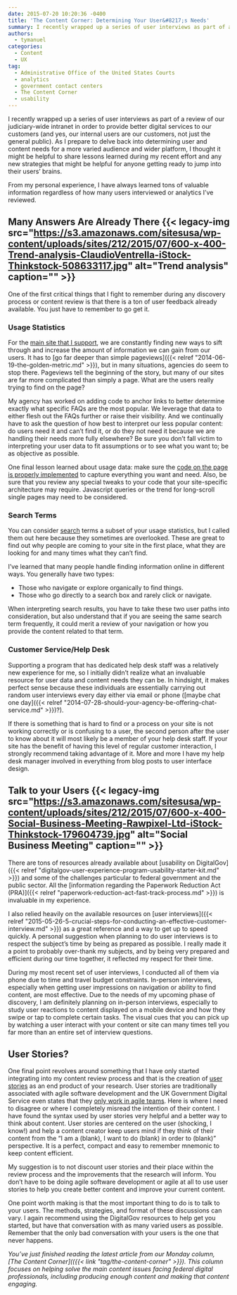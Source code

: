 ```yaml
---
date: 2015-07-20 10:20:36 -0400
title: 'The Content Corner: Determining Your User&#8217;s Needs'
summary: I recently wrapped up a series of user interviews as part of a review of our judiciary-wide intranet in order to provide better digital services to our customers (and yes, our internal users are our customers, not just the general public). As I prepare to delve back into determining user and content needs for a
authors:
  - tymanuel
categories:
  - Content
  - UX
tag:
  - Administrative Office of the United States Courts
  - analytics
  - government contact centers
  - The Content Corner
  - usability
---
```


I recently wrapped up a series of user interviews as part of a review of our judiciary-wide intranet in order to provide better digital services to our customers (and yes, our internal users are our customers, not just the general public). As I prepare to delve back into determining user and content needs for a more varied audience and wider platform, I thought it might be helpful to share lessons learned during my recent effort and any new strategies that might be helpful for anyone getting ready to jump into their users’ brains.

From my personal experience, I have always learned tons of valuable information regardless of how many users interviewed or analytics I’ve reviewed.

## Many Answers Are Already There {{< legacy-img src="https://s3.amazonaws.com/sitesusa/wp-content/uploads/sites/212/2015/07/600-x-400-Trend-analysis-ClaudioVentrella-iStock-Thinkstock-508633117.jpg" alt="Trend analysis" caption="" >}} 

One of the first critical things that I fight to remember during any discovery process or content review is that there is a ton of user feedback already available. You just have to remember to go get it.

### Usage Statistics

For the [main site that I support](https://oscar.uscourts.gov), we are constantly finding new ways to sift through and increase the amount of information we can gain from our users. It has to [go far deeper than simple pageviews]({{< relref "2014-06-19-the-golden-metric.md" >}}), but in many situations, agencies do seem to stop there. Pageviews tell the beginning of the story, but many of our sites are far more complicated than simply a page. What are the users really trying to find on the page?

My agency has worked on adding code to anchor links to better determine exactly what specific FAQs are the most popular. We leverage that data to either flesh out the FAQs further or raise their visibility. And we continually have to ask the question of how best to interpret our less popular content: do users need it and can’t find it, or do they not need it because we are handling their needs more fully elsewhere? Be sure you don’t fall victim to interpreting your user data to fit assumptions or to see what you want to; be as objective as possible.

One final lesson learned about usage data: make sure the [code on the page is properly implemented](https://blog.kissmetrics.com/how-to-read-source-code/) to capture everything you want and need. Also, be sure that you review any special tweaks to your code that your site-specific architecture may require. Javascript queries or the trend for long-scroll single pages may need to be considered.

### Search Terms

You can consider [search](http://search.WHATEVER/) terms a subset of your usage statistics, but I called them out here because they sometimes are overlooked. These are great to find out why people are coming to your site in the first place, what they are looking for and many times what they can’t find.

I’ve learned that many people handle finding information online in different ways. You generally have two types:

  * Those who navigate or explore organically to find things.
  * Those who go directly to a search box and rarely click or navigate.

When interpreting search results, you have to take these two user paths into consideration, but also understand that if you are seeing the same search term frequently, it could merit a review of your navigation or how you provide the content related to that term.

### Customer Service/Help Desk

Supporting a program that has dedicated help desk staff was a relatively new experience for me, so I initially didn’t realize what an invaluable resource for user data and content needs they can be. In hindsight, it makes perfect sense because these individuals are essentially carrying out random user interviews every day either via email or phone ([maybe chat one day]({{< relref "2014-07-28-should-your-agency-be-offering-chat-service.md" >}})?).

If there is something that is hard to find or a process on your site is not working correctly or is confusing to a user, the second person after the user to know about it will most likely be a member of your help desk staff. If your site has the benefit of having this level of regular customer interaction, I strongly recommend taking advantage of it. More and more I have my help desk manager involved in everything from blog posts to user interface design.

## Talk to your Users {{< legacy-img src="https://s3.amazonaws.com/sitesusa/wp-content/uploads/sites/212/2015/07/600-x-400-Social-Business-Meeting-Rawpixel-Ltd-iStock-Thinkstock-179604739.jpg" alt="Social Business Meeting" caption="" >}} 

There are tons of resources already available about [usability on DigitalGov]({{< relref "digitalgov-user-experience-program-usability-starter-kit.md" >}}) and some of the challenges particular to federal government and the public sector. All the [information regarding the Paperwork Reduction Act (PRA)]({{< relref "paperwork-reduction-act-fast-track-process.md" >}}) is invaluable in my experience.

I also relied heavily on the available resources on [user interviews]({{< relref "2015-05-26-5-crucial-steps-for-conducting-an-effective-customer-interview.md" >}}) as a great reference and a way to get up to speed quickly. A personal suggestion when planning to do user interviews is to respect the subject’s time by being as prepared as possible. I really made it a point to probably over-thank my subjects, and by being very prepared and efficient during our time together, it reflected my respect for their time.

During my most recent set of user interviews, I conducted all of them via phone due to time and travel budget constraints. In-person interviews, especially when getting user impressions on navigation or ability to find content, are most effective. Due to the needs of my upcoming phase of discovery, I am definitely planning on in-person interviews, especially to study user reactions to content displayed on a mobile device and how they swipe or tap to complete certain tasks. The visual cues that you can pick up by watching a user interact with your content or site can many times tell you far more than an entire set of interview questions.

## User Stories?

One final point revolves around something that I have only started integrating into my content review process and that is the creation of [user stories](http://www.agilemodeling.com/artifacts/userStory.htm) as an end product of your research. User stories are traditionally associated with agile software development and the UK Government Digital Service even states that they [only work in agile teams](https://www.gov.uk/service-manual/agile/writing-user-stories.html). Here is where I need to disagree or where I completely misread the intention of their content. I have found the syntax used by user stories very helpful and a better way to think about content. User stories are centered on the user (shocking, I know!) and help a content creator keep users mind if they think of their content from the “I am a (blank), I want to do (blank) in order to (blank)” perspective. It is a perfect, compact and easy to remember mnemonic to keep content efficient.

My suggestion is to not discount user stories and their place within the review process and the improvements that the research will inform. You don’t have to be doing agile software development or agile at all to use user stories to help you create better content and improve your current content.

One point worth making is that the most important thing to do is to talk to your users. The methods, strategies, and format of these discussions can vary. I again recommend using the DigitalGov resources to help get you started, but have that conversation with as many varied users as possible. Remember that the only bad conversation with your users is the one that never happens.

_You’ve just finished reading the latest article from our Monday column, [The Content Corner](({{< link "tag/the-content-corner" >}}). This column focuses on helping solve the main content issues facing federal digital professionals, including producing enough content and making that content engaging._